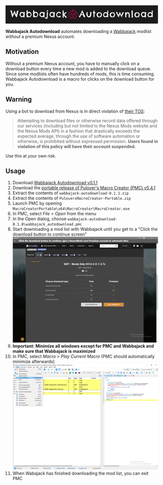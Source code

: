 <p align="center">
  <img alt="Wabbajack Autodownload" src="https://raw.githubusercontent.com/parsiad/wabbajack-autodownload/master/static/logo.png">
</p>



**Wabbajack Autodownload** automates downloading a [Wabbajack](https://www.wabbajack.org) modlist *without* a premium Nexus account.

## Motivation

Without a premium Nexus account, you have to manually click on a download button every time a new mod is added to the download queue. Since some modlists often have hundreds of mods, this is time consuming. Wabbajack Autodownload is a macro for clicks on the download button for you.

## Warning

Using a bot to download from Nexus is in direct violation of [their TOS](https://help.nexusmods.com/article/18-terms-of-service):

>  Attempting to download files or otherwise record data offered  through our services (including but not limited to the Nexus Mods  website and the Nexus Mods API) in a fashion that drastically exceeds  the expected average, through the use of software automation or  otherwise, is prohibited without expressed permission. **Users found in  violation of this policy will have their account suspended.**

Use this at your own risk.

## Usage

1. Download [Wabbajack Autodownload v0.1.1](https://github.com/parsiad/wabbajack-autodownload/archive/refs/tags/v0.1.1.zip)
2. Download the [portable release of Pulover's Macro Creator (PMC) v5.4.1](https://github.com/Pulover/PuloversMacroCreator/releases/download/v5.4.1/PuloversMacroCreator-Portable.zip)
3. Extract the contents of `wabbajack-autodownload-0.1.1.zip`
4. Extract the contents of `PuloversMacroCreator-Portable.zip`
5. Launch PMC by opening `MacroCreatorPortable\x64\MacroCreator\MacroCreator.exe`
6. In PMC, select *File > Open* from the menu
8. In the Open dialog, choose `wabbajack-autodownload-0.1.0\wabbajack_autodownload.pmc`
8. Start downloading a mod list with Wabbajack until you get to a "Click the download button to continue screen"
   ![](https://raw.githubusercontent.com/parsiad/wabbajack-autodownload/main/static/step8.jpeg)
9. **Important: Minimize all windows except for PMC and Wabbajack and make sure that Wabbajack is maximized**
10. In PMC, select *Macro* > *Play Current Macro* (PMC should automatically minimize afterwards)
    ![](https://raw.githubusercontent.com/parsiad/wabbajack-autodownload/main/static/step10.jpeg)
11. When Wabajack has finished downloading the mod list, you can exit PMC

